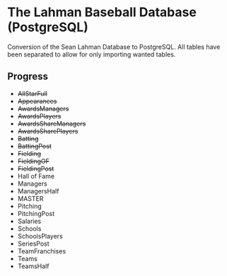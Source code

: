 # The Lahman Baseball Database (PostgreSQL)

Conversion of the Sean Lahman Database to PostgreSQL. All tables have been separated to allow for only importing wanted tables.

## Progress

 * ~~AllStarFull~~
 * ~~Appearances~~
 * ~~AwardsManagers~~
 * ~~AwardsPlayers~~
 * ~~AwardsShareManagers~~
 * ~~AwardsSharePlayers~~
 * ~~Batting~~
 * ~~BattingPost~~
 * ~~Fielding~~
 * ~~FieldingOF~~
 * ~~FieldingPost~~
 * Hall of Fame
 * Managers
 * ManagersHalf
 * MASTER
 * Pitching
 * PitchingPost
 * Salaries
 * Schools
 * SchoolsPlayers
 * SeriesPost
 * TeamFranchises
 * Teams
 * TeamsHalf
